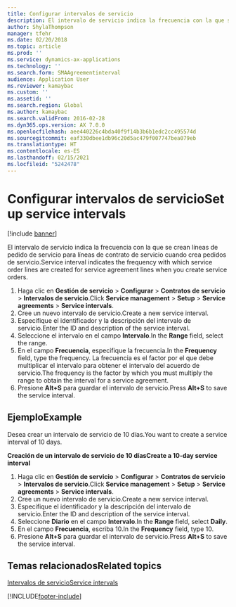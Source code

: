 ```yaml
---
title: Configurar intervalos de servicio
description: El intervalo de servicio indica la frecuencia con la que se crean líneas de pedido de servicio para líneas de contrato de servicio cuando crea pedidos de servicio.
author: ShylaThompson
manager: tfehr
ms.date: 02/20/2018
ms.topic: article
ms.prod: ''
ms.service: dynamics-ax-applications
ms.technology: ''
ms.search.form: SMAAgreementinterval
audience: Application User
ms.reviewer: kamaybac
ms.custom: ''
ms.assetid: ''
ms.search.region: Global
ms.author: kamaybac
ms.search.validFrom: 2016-02-28
ms.dyn365.ops.version: AX 7.0.0
ms.openlocfilehash: aee440226c4bda40f9f14b3b6b1edc2cc495574d
ms.sourcegitcommit: eaf330dbee1db96c20d5ac479f007747bea079eb
ms.translationtype: HT
ms.contentlocale: es-ES
ms.lasthandoff: 02/15/2021
ms.locfileid: "5242478"
---
```

# <a name="set-up-service-intervals"></a><span data-ttu-id="db131-103">Configurar intervalos de servicio</span><span class="sxs-lookup"><span data-stu-id="db131-103">Set up service intervals</span></span>  

[!include [banner](../includes/banner.md)]

<span data-ttu-id="db131-104">El intervalo de servicio indica la frecuencia con la que se crean líneas de pedido de servicio para líneas de contrato de servicio cuando crea pedidos de servicio.</span><span class="sxs-lookup"><span data-stu-id="db131-104">Service interval indicates the frequency with which service order lines are created for service agreement lines when you create service orders.</span></span>

1. <span data-ttu-id="db131-105">Haga clic en **Gestión de servicio** \> **Configurar** \> **Contratos de servicio** \> **Intervalos de servicio**.</span><span class="sxs-lookup"><span data-stu-id="db131-105">Click **Service management** \> **Setup** \> **Service agreements** \> **Service intervals**.</span></span>
2. <span data-ttu-id="db131-106">Cree un nuevo intervalo de servicio.</span><span class="sxs-lookup"><span data-stu-id="db131-106">Create a new service interval.</span></span>
3. <span data-ttu-id="db131-107">Especifique el identificador y la descripción del intervalo de servicio.</span><span class="sxs-lookup"><span data-stu-id="db131-107">Enter the ID and description of the service interval.</span></span>
4. <span data-ttu-id="db131-108">Seleccione el intervalo en el campo **Intervalo**.</span><span class="sxs-lookup"><span data-stu-id="db131-108">In the **Range** field, select the range.</span></span>
5. <span data-ttu-id="db131-109">En el campo **Frecuencia**, especifique la frecuencia.</span><span class="sxs-lookup"><span data-stu-id="db131-109">In the **Frequency** field, type the frequency.</span></span> <span data-ttu-id="db131-110">La frecuencia es el factor por el que debe multiplicar el intervalo para obtener el intervalo del acuerdo de servicio.</span><span class="sxs-lookup"><span data-stu-id="db131-110">The frequency is the factor by which you must multiply the range to obtain the interval for a service agreement.</span></span>
6. <span data-ttu-id="db131-111">Presione **Alt+S** para guardar el intervalo de servicio.</span><span class="sxs-lookup"><span data-stu-id="db131-111">Press **Alt+S** to save the service interval.</span></span>

## <a name="example"></a><span data-ttu-id="db131-112">Ejemplo</span><span class="sxs-lookup"><span data-stu-id="db131-112">Example</span></span>

<span data-ttu-id="db131-113">Desea crear un intervalo de servicio de 10 días.</span><span class="sxs-lookup"><span data-stu-id="db131-113">You want to create a service interval of 10 days.</span></span>

<span data-ttu-id="db131-114">**Creación de un intervalo de servicio de 10 días**</span><span class="sxs-lookup"><span data-stu-id="db131-114">**Create a 10-day service interval**</span></span>

1. <span data-ttu-id="db131-115">Haga clic en **Gestión de servicio** \> **Configurar** \> **Contratos de servicio** \> **Intervalos de servicio**.</span><span class="sxs-lookup"><span data-stu-id="db131-115">Click **Service management** \> **Setup** \> **Service agreements** \> **Service intervals**.</span></span>
2. <span data-ttu-id="db131-116">Cree un nuevo intervalo de servicio.</span><span class="sxs-lookup"><span data-stu-id="db131-116">Create a new service interval.</span></span>
3. <span data-ttu-id="db131-117">Especifique el identificador y la descripción del intervalo de servicio.</span><span class="sxs-lookup"><span data-stu-id="db131-117">Enter the ID and description of the service interval.</span></span>
4. <span data-ttu-id="db131-118">Seleccione **Diario** en el campo **Intervalo**.</span><span class="sxs-lookup"><span data-stu-id="db131-118">In the **Range** field, select **Daily**.</span></span>
5. <span data-ttu-id="db131-119">En el campo **Frecuencia**, escriba 10.</span><span class="sxs-lookup"><span data-stu-id="db131-119">In the **Frequency** field, type 10.</span></span>
6. <span data-ttu-id="db131-120">Presione **Alt+S** para guardar el intervalo de servicio.</span><span class="sxs-lookup"><span data-stu-id="db131-120">Press **Alt+S** to save the service interval.</span></span>

## <a name="related-topics"></a><span data-ttu-id="db131-121">Temas relacionados</span><span class="sxs-lookup"><span data-stu-id="db131-121">Related topics</span></span>

[<span data-ttu-id="db131-122">Intervalos de servicio</span><span class="sxs-lookup"><span data-stu-id="db131-122">Service intervals</span></span>](service-intervals.md)  


[!INCLUDE[footer-include](../../includes/footer-banner.md)]